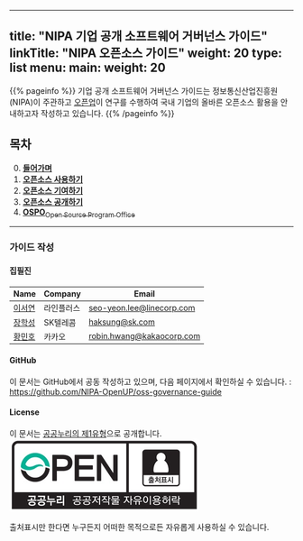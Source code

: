 
---
title: "NIPA 기업 공개 소프트웨어 거버넌스 가이드"
linkTitle: "NIPA 오픈소스 가이드"
weight: 20
type: list
menu:
  main:
    weight: 20
---

{{% pageinfo %}}
기업 공개 소프트웨어 거버넌스 가이드는 정보통신산업진흥원(NIPA)이 주관하고 [오픈업](https://www.oss.kr/open_up_intro)이 연구를 수행하여 국내 기업의 올바른 오픈소스 활용을 안내하고자 작성하고 있습니다. 
{{% /pageinfo %}}

## 목차

0. [<b>들어가며</b>](./intro/)
1. [<b>오픈소스 사용하기</b>](./using/)
2. [<b>오픈소스 기여하기</b>](./contributing/)
3. [<b>오픈소스 공개하기</b>](./releasing/)
4. [<b>OSPO</b><sub>Open Source Program Office</sub>](./ospo/)

------

### 가이드 작성

#### 집필진

| Name | Company | Email |
|--|--|--|
| [이서연](https://github.com/syleeeee) | 라인플러스| seo-yeon.lee@linecorp.com |
| [장학성](https://github.com/haksungjang) | SK텔레콤 | haksung@sk.com |
| [황민호](https://github.com/revfactory) | 카카오 | robin.hwang@kakaocorp.com |

#### GitHub

이 문서는 GitHub에서 공동 작성하고 있으며, 다음 페이지에서 확인하실 수 있습니다. : https://github.com/NIPA-OpenUP/oss-governance-guide

#### License

이 문서는 [공공누리의 제1유형](https://www.kogl.or.kr/info/license.do#01-tab)으로 공개합니다.   
![license](./img_opentype01.jpg)

출처표시만 한다면 누구든지 어떠한 목적으로든 자유롭게 사용하실 수 있습니다. 